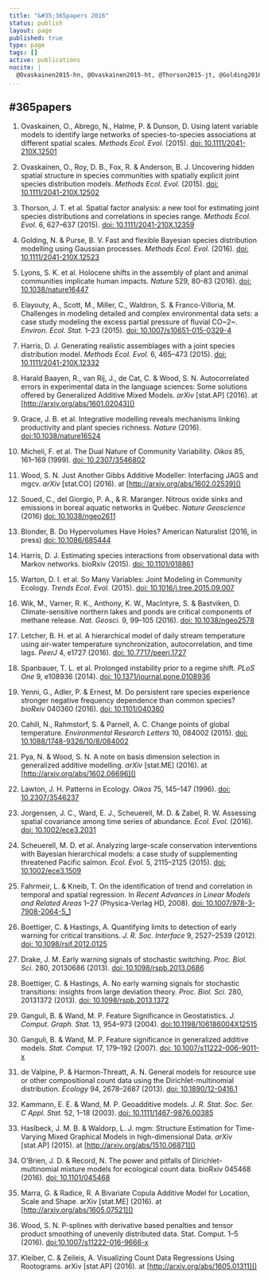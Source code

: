 ```yaml
---
title: "&#35;365papers 2016"
status: publish
layout: page
published: true
type: page
tags: []
active: publications
nocite: |
  @Ovaskainen2015-hn, @Ovaskainen2015-ht, @Thorson2015-jt, @Golding2016-bb, @Lyons2016-sl, @Elayouty2015-pp, @Harris2015-rt, @Harald_Baayen2016-ew, @Grace2016-fh
...
```


## &#35;365papers

1. Ovaskainen, O., Abrego, N., Halme, P. & Dunson, D. Using latent variable models to identify large networks of species-to-species associations at different spatial scales. *Methods Ecol. Evol.* (2015). [doi: 10.1111/2041-210X.12501](http://doi.org/10.1111/2041-210X.12501)

2. Ovaskainen, O., Roy, D. B., Fox, R. & Anderson, B. J. Uncovering hidden spatial structure in species communities with spatially explicit joint species distribution models. *Methods Ecol. Evol.* (2015). [doi: 10.1111/2041-210X.12502](http://doi.org/10.1111/2041-210X.12502)

3. Thorson, J. T. et al. Spatial factor analysis: a new tool for estimating joint species distributions and correlations in species range. *Methods Ecol. Evol.* 6, 627–637 (2015). [doi: 10.1111/2041-210X.12359](http://doi.org/10.1111/2041-210X.12359)

4. Golding, N. & Purse, B. V. Fast and flexible Bayesian species distribution modelling using Gaussian processes. *Methods Ecol. Evol.* (2016). [doi: 10.1111/2041-210X.12523](http://doi.org/10.1111/2041-210X.12523)

5. Lyons, S. K. et al. Holocene shifts in the assembly of plant and animal communities implicate human impacts. *Nature* 529, 80–83 (2016). [doi: 10.1038/nature16447](http://doi.org/10.1038/nature16447)

6. Elayouty, A., Scott, M., Miller, C., Waldron, S. & Franco-Villoria, M. Challenges in modeling detailed and complex environmental data sets: a case study modeling the excess partial pressure of fluvial CO~2~. *Environ. Ecol. Stat.* 1–23 (2015). [doi: 10.1007/s10651-015-0329-4](http://doi.org/10.1007/s10651-015-0329-4)

7. Harris, D. J. Generating realistic assemblages with a joint species distribution model. *Methods Ecol. Evol.* 6, 465–473 (2015). [doi: 10.1111/2041-210X.12332](http://doi.org/10.1111/2041-210X.12332)

8. Harald Baayen, R., van Rij, J., de Cat, C. & Wood, S. N. Autocorrelated errors in experimental data in the language sciences: Some solutions offered by Generalized Additive Mixed Models. *arXiv* [stat.AP] (2016). at [http://arxiv.org/abs/1601.02043]()

9. Grace, J. B. et al. Integrative modelling reveals mechanisms linking productivity and plant species richness. *Nature* (2016). [doi:10.1038/nature16524](http://doi.org/10.1038/nature16524)

10. Micheli, F. et al. The Dual Nature of Community Variability. *Oikos* 85, 161–169 (1999). [doi: 10.2307/3546802](http://doi.org/10.2307/3546802)

11. Wood, S. N. Just Another Gibbs Additive Modeller: Interfacing JAGS and mgcv. *arXiv* [stat.CO] (2016). at [http://arxiv.org/abs/1602.02539]()

12. Soued, C., del Giorgio, P. A., & R. Maranger. Nitrous oxide sinks and emissions in boreal aquatic networks in Québec. *Nature Geoscience* (2016) [doi: 10.1038/ngeo2611](http://doi.org/10.1038/ngeo2611)

13. Blonder, B. Do Hypervolumes Have Holes? American Naturalist (2016, in press) [doi: 10.1086/685444](http://doi.org/10.1086/685444)

14. Harris, D. J. Estimating species interactions from observational data with Markov networks. bioRxiv (2015). [doi: 10.1101/018861](http://doi.org/10.1101/018861)

15. Warton, D. I. et al. So Many Variables: Joint Modeling in Community Ecology. *Trends Ecol. Evol.* (2015). [doi: 10.1016/j.tree.2015.09.007](http://doi.org/10.1016/j.tree.2015.09.007)

16. Wik, M., Varner, R. K., Anthony, K. W., MacIntyre, S. & Bastviken, D. Climate-sensitive northern lakes and ponds are critical components of methane release. *Nat. Geosci.* 9, 99–105 (2016). [doi: 10.1038/ngeo2578](http://doi.org/10.1038/ngeo2578)

17. Letcher, B. H. et al. A hierarchical model of daily stream temperature using air-water temperature synchronization, autocorrelation, and time lags. *PeerJ* 4, e1727 (2016). [doi: 10.7717/peerj.1727](http://doi.org/10.7717/peerj.1727)

18. Spanbauer, T. L. et al. Prolonged instability prior to a regime shift. *PLoS One* 9, e108936 (2014). [doi: 10.1371/journal.pone.0108936](http://doi.org/10.1371/journal.pone.0108936)

19. Yenni, G., Adler, P. & Ernest, M. Do persistent rare species experience stronger negative frequency dependence than common species? *bioRxiv* 040360 (2016). [doi: 10.1101/040360](http://doi.org/10.1101/040360)

20. Cahill, N., Rahmstorf, S. & Parnell, A. C. Change points of global temperature. *Environmental Research Letters* 10, 084002 (2015). [doi: 10.1088/1748-9326/10/8/084002](http://doi.org/10.1088/1748-9326/10/8/084002)

21. Pya, N. & Wood, S. N. A note on basis dimension selection in generalized additive modelling. *arXiv* [stat.ME] (2016). at [http://arxiv.org/abs/1602.06696]()

22. Lawton, J. H. Patterns in Ecology. *Oikos* 75, 145–147 (1996). [doi: 10.2307/3546237](http://doi.org/10.2307/3546237)

23. Jorgensen, J. C., Ward, E. J., Scheuerell, M. D. & Zabel, R. W. Assessing spatial covariance among time series of abundance. *Ecol. Evol.* (2016). [doi: 10.1002/ece3.2031](http://doi.org/10.1002/ece3.2031)

24. Scheuerell, M. D. et al. Analyzing large-scale conservation interventions with Bayesian hierarchical models: a case study of supplementing threatened Pacific salmon. *Ecol. Evol.* 5, 2115–2125 (2015). [doi: 10.1002/ece3.1509](https://doi.org/10.1002/ece3.1509)

25. Fahrmeir, L. & Kneib, T. On the identification of trend and correlation in temporal and spatial regression. In *Recent Advances in Linear Models and Related Areas* 1–27 (Physica-Verlag HD, 2008). [doi: 10.1007/978-3-7908-2064-5_1](https://doi.org/10.1007/978-3-7908-2064-5_1)

26. Boettiger, C. & Hastings, A. Quantifying limits to detection of early warning for critical transitions. *J. R. Soc. Interface* 9, 2527–2539 (2012). [doi: 10.1098/rsif.2012.0125](https://doi.org/10.1098/rsif.2012.0125)

27. Drake, J. M. Early warning signals of stochastic switching. *Proc. Biol. Sci.* 280, 20130686 (2013). [doi: 10.1098/rspb.2013.0686](https://doi.org/10.1098/rspb.2013.0686)

28. Boettiger, C. & Hastings, A. No early warning signals for stochastic transitions: insights from large deviation theory. *Proc. Biol. Sci.* 280, 20131372 (2013). [doi: 10.1098/rspb.2013.1372](https://doi.org/10.1098/rspb.2013.1372)

29. Ganguli, B. & Wand, M. P. Feature Significance in Geostatistics. *J. Comput. Graph. Stat.* 13, 954–973 (2004). [doi:10.1198/106186004X12515](https://doi.org/10.1198/106186004X12515)

30. Ganguli, B. & Wand, M. P. Feature significance in generalized additive models. *Stat. Comput.* 17, 179–192 (2007). [doi: 10.1007/s11222-006-9011-x](https://doi.org/10.1007/s11222-006-9011-x)

31. de Valpine, P. & Harmon-Threatt, A. N. General models for resource use or other compositional count data using the Dirichlet-multinomial distribution. *Ecology* 94, 2678–2687 (2013). [doi: 10.1890/12-0416.1](https://doi.org/10.1890/12-0416.1)

32. Kammann, E. E. & Wand, M. P. Geoadditive models. *J. R. Stat. Soc. Ser. C Appl. Stat.* 52, 1–18 (2003). [doi: 10.1111/1467-9876.00385](https://doi.org/10.1111/1467-9876.00385)

33. Haslbeck, J. M. B. & Waldorp, L. J. mgm: Structure Estimation for Time-Varying Mixed Graphical Models in high-dimensional Data. *arXiv* [stat.AP] (2015). at [http://arxiv.org/abs/1510.06871]()

34. O’Brien, J. D. & Record, N. The power and pitfalls of Dirichlet-multinomial mixture models for ecological count data. bioRxiv 045468 (2016). [doi: 10.1101/045468](https://doi.org/10.1101/045468)

35. Marra, G. & Radice, R. A Bivariate Copula Additive Model for Location, Scale and Shape. arXiv [stat.ME] (2016). at [http://arxiv.org/abs/1605.07521]()

36. Wood, S. N. P-splines with derivative based penalties and tensor product smoothing of unevenly distributed data. Stat. Comput. 1–5 (2016). [doi:10.1007/s11222-016-9666-x](https://doi.org/10.1007/s11222-016-9666-x)

37. Kleiber, C. & Zeileis, A. Visualizing Count Data Regressions Using Rootograms. arXiv [stat.AP] (2016). at [http://arxiv.org/abs/1605.01311]()

